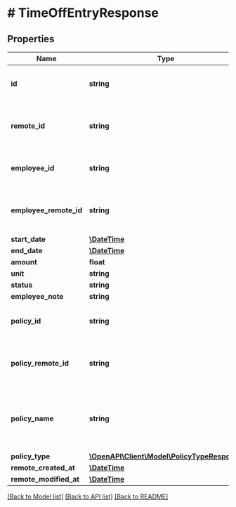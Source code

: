 # # TimeOffEntryResponse

## Properties

Name | Type | Description | Notes
------------ | ------------- | ------------- | -------------
**id** | **string** | The Affix-assigned id of the time off entry |
**remote_id** | **string** | the remote system-assigned id of the time off entry |
**employee_id** | **string** | the Affix-assigned id of the individual |
**employee_remote_id** | **string** | the remote system-assigned id of the individual |
**start_date** | [**\DateTime**](\DateTime.md) |  |
**end_date** | [**\DateTime**](\DateTime.md) |  |
**amount** | **float** |  |
**unit** | **string** |  |
**status** | **string** |  |
**employee_note** | **string** |  |
**policy_id** | **string** | The Affix-assigned id of the policy |
**policy_remote_id** | **string** | The remote system-assigned id of the policy |
**policy_name** | **string** | The name of the policy, as assigned by the remote system |
**policy_type** | [**\OpenAPI\Client\Model\PolicyTypeResponse**](PolicyTypeResponse.md) |  |
**remote_created_at** | [**\DateTime**](\DateTime.md) |  |
**remote_modified_at** | [**\DateTime**](\DateTime.md) |  |

[[Back to Model list]](../../README.md#models) [[Back to API list]](../../README.md#endpoints) [[Back to README]](../../README.md)
